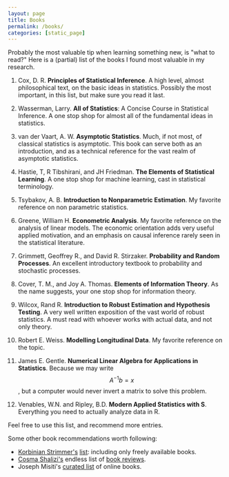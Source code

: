 ```yaml
---
layout: page
title: Books
permalink: /books/
categories: [static_page]
---
```


Probably the most valuable tip when learning something new, is "what to read?"
Here is a (partial) list of the books I found most valuable in my research.

1. Cox, D. R. __Principles of Statistical Inference__. 
A high level, almost philosophical text, on the basic ideas in statistics. Possibly the most important, in this list, but make sure you read it last. 

2. Wasserman, Larry. __All of Statistics__: A Concise Course in Statistical Inference. 
A one stop shop for almost all of the fundamental ideas in statistics.

3. van der Vaart, A. W. __Asymptotic Statistics__. 
Much, if not most, of classical statistics is asymptotic. 
This book can serve both as an introduction, and as a technical reference for the vast realm of asymptotic statistics.

4. Hastie, T, R Tibshirani, and JH Friedman. __The Elements of Statistical Learning__. 
A one stop shop for machine learning, cast in statistical terminology.

5. Tsybakov, A. B. __Introduction to Nonparametric Estimation__. 
My favorite reference on non parametric statistics.

6. Greene, William H. __Econometric Analysis__. 
My favorite reference on the analysis of linear models. 
The economic orientation adds very useful applied motivation, and an emphasis on causal inference rarely seen in the statistical literature.

8. Grimmett, Geoffrey R., and David R. Stirzaker. __Probability and Random Processes__. 
An excellent introductory textbook to probability and stochastic processes.

9. Cover, T. M., and Joy A. Thomas. __Elements of Information Theory__. 
As the name suggests, your one stop shop for information theory.

10. Wilcox, Rand R. __Introduction to Robust Estimation and Hypothesis Testing__. 
A very well written exposition of the vast world of robust statistics. 
A must read with whoever works with actual data, and not only theory. 

11. Robert E. Weiss. __Modelling Longitudinal Data__. My favorite reference on the topic. 

12. James E. Gentle. __Numerical Linear Algebra for Applications in Statistics__. Because we may write $$A^{-1}b=x$$, but a computer would never invert a matrix to solve this problem. 

13. Venables, W.N. and Ripley, B.D. __Modern Applied Statistics with S__. Everything you need to actually analyze data in R. 


Feel free to use this list, and recommend more entries.

Some other book recommendations worth following:

- [Korbinian Strimmer's](http://strimmerlab.org/korbinian.html) [list](http://strimmerlab.org/notes/textbooks.html): including only freely available books. 
- [Cosma Shalizi's](http://www.stat.cmu.edu/~cshalizi/) endless list of [book reviews](http://bactra.org/weblog/cat_algae.html). 
- Joseph Misiti's [curated list](https://github.com/josephmisiti/awesome-machine-learning/blob/master/books.md) of online books.
